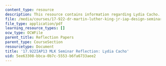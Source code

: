 ```yaml
---
content_type: resource
description: This resource contains information regarding Lydia Cacho.
file: /media/courses/17-922-dr-martin-luther-king-jr-iap-design-seminar-january-iap-2013/5ee63308bbca0b7c5553b6fa6733aee2_MIT17_922IAP13_RefPapr6C.pdf
file_type: application/pdf
learning_resource_types: []
ocw_type: OCWFile
parent_title: Reflection Papers
parent_type: CourseSection
resourcetype: Document
title: '17.922IAP13 MLK Seminar Reflection: Lydia Cacho'
uid: 5ee63308-bbca-0b7c-5553-b6fa6733aee2
---
```

